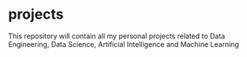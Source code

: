 # projects
This repository will contain all my personal projects related to Data Engineering, Data Science, Artificial Intelligence and Machine Learning

